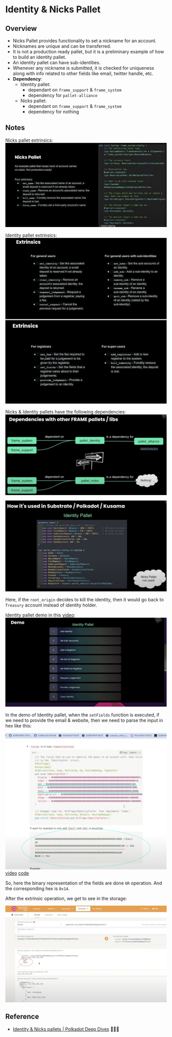 # Identity & Nicks Pallet

## Overview

- Nicks Pallet provides functionality to set a nickname for an account.
- Nicknames are unique and can be transferred.
- It is not a production ready pallet, but it is a preliminary example of how to build an identity pallet.
- An identity pallet can have sub-identities.
- Whenever any nickname is submitted, it is checked for uniqueness along with info related to other fields like email, twitter handle, etc.
- **Dependency**:
  - Identity pallet:
    - dependant on `frame_support` & `frame_system`
    - dependency for `pallet-alliance`
  - Nicks pallet:
    - dependant on `frame_support` & `frame_system`
    - dependency for nothing

## Notes

Nicks pallet extrinsics:
![](../../img/pallet-nicks-1.png)

Identity pallet extrinsics:
![](../../img/pallet-identity-1.png)
![](../../img/pallet-identity-2.png)

Nicks & Identity pallets have the following dependencies:
![](../../img/pallet-nicks-identities-dependency.png)

![](../../img/pallet-identity-usage.png)

Here, if the `root_origin` decides to kill the identity, then it would go back to `Treasury` account instead of identity holder.

Identity pallet demo in this [video](https://youtu.be/6OduyxOwuxg?list=PLOyWqupZ-WGsfnlpkk0KWX3uS4yg6ZztG&t=771):
![](../../img/pallet-identity-demo.png)

In the demo of Identity pallet, when the `setFields` function is executed, if we need to provide the email & website, then we need to parse the input in hex like this:

![](../../img/pallet-identity-3.png)
[video](https://youtu.be/6OduyxOwuxg?list=PLOyWqupZ-WGsfnlpkk0KWX3uS4yg6ZztG&t=1223)
[code](https://youtu.be/6OduyxOwuxg?list=PLOyWqupZ-WGsfnlpkk0KWX3uS4yg6ZztG&t=1820)

So, here the binary representation of the fields are done `OR` operation. And the corresponding hex is `0x14`.

After the extrinsic operation, we get to see in the storage:

![](../../img/pallet-identity-4.png)

## Reference

- [Identity & Nicks pallets | Polkadot Deep Dives](https://www.youtube.com/watch?v=6OduyxOwuxg) 🧑🏻‍💻
